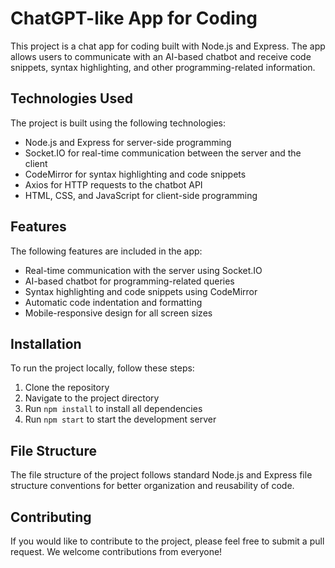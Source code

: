 # ChatGPT-like App for Coding

This project is a chat app for coding built with Node.js and Express. The app allows users to communicate with an AI-based chatbot and receive code snippets, syntax highlighting, and other programming-related information.

## Technologies Used

The project is built using the following technologies:

- Node.js and Express for server-side programming
- Socket.IO for real-time communication between the server and the client
- CodeMirror for syntax highlighting and code snippets
- Axios for HTTP requests to the chatbot API
- HTML, CSS, and JavaScript for client-side programming

## Features

The following features are included in the app:

- Real-time communication with the server using Socket.IO
- AI-based chatbot for programming-related queries
- Syntax highlighting and code snippets using CodeMirror
- Automatic code indentation and formatting
- Mobile-responsive design for all screen sizes

## Installation

To run the project locally, follow these steps:

1. Clone the repository
2. Navigate to the project directory
3. Run `npm install` to install all dependencies
4. Run `npm start` to start the development server

## File Structure

The file structure of the project follows standard Node.js and Express file structure conventions for better organization and reusability of code.

## Contributing

If you would like to contribute to the project, please feel free to submit a pull request. We welcome contributions from everyone!
